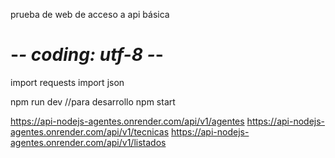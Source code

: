 prueba de web de acceso a api básica
# -*- coding: utf-8 -*-
import requests
import json



npm run dev //para desarrollo
npm start

https://api-nodejs-agentes.onrender.com/api/v1/agentes
https://api-nodejs-agentes.onrender.com/api/v1/tecnicas
https://api-nodejs-agentes.onrender.com/api/v1/listados